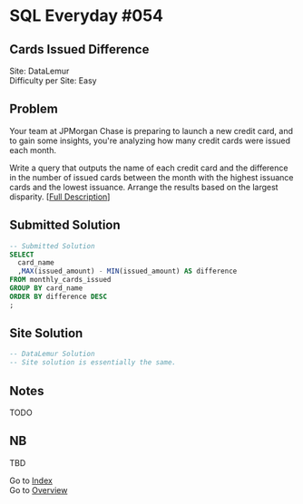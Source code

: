 # SQL Everyday \#054

## Cards Issued Difference

Site: DataLemur\
Difficulty per Site: Easy

## Problem

Your team at JPMorgan Chase is preparing to launch a new credit card, and to gain some insights, you're analyzing how many credit cards were issued each month.

Write a query that outputs the name of each credit card and the difference in the number of issued cards between the month with the highest issuance cards and the lowest issuance. Arrange the results based on the largest disparity. [[Full Description](https://datalemur.com/questions/cards-issued-difference)]

## Submitted Solution

```sql
-- Submitted Solution
SELECT 
  card_name
  ,MAX(issued_amount) - MIN(issued_amount) AS difference 
FROM monthly_cards_issued
GROUP BY card_name
ORDER BY difference DESC
;
```

## Site Solution

```sql
-- DataLemur Solution 
-- Site solution is essentially the same.
```

## Notes

TODO

## NB

TBD

Go to [Index](../?tab=readme-ov-file#index)\
Go to [Overview](../?tab=readme-ov-file)
